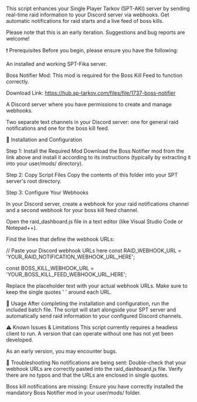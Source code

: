 This script enhances your Single Player Tarkov (SPT-AKI) server by sending real-time raid information to your Discord server via webhooks. Get automatic notifications for raid starts and a live feed of boss kills.

Please note that this is an early iteration. Suggestions and bug reports are welcome!

❗ Prerequisites
Before you begin, please ensure you have the following:

An installed and working SPT-Fika server.

Boss Notifier Mod: This mod is required for the Boss Kill Feed to function correctly.

Download Link: https://hub.sp-tarkov.com/files/file/1737-boss-notifier

A Discord server where you have permissions to create and manage webhooks.

Two separate text channels in your Discord server: one for general raid notifications and one for the boss kill feed.

🔧 Installation and Configuration

Step 1: Install the Required Mod
Download the Boss Notifier mod from the link above and install it according to its instructions (typically by extracting it into your user/mods/ directory).

Step 2: Copy Script Files
Copy the contents of this folder into your SPT server's root directory.

Step 3: Configure Your Webhooks

In your Discord server, create a webhook for your raid notifications channel and a second webhook for your boss kill feed channel.

Open the raid_dashboard.js file in a text editor (like Visual Studio Code or Notepad++).

Find the lines that define the webhook URLs:

// Paste your Discord webhook URLs here
const RAID_WEBHOOK_URL = 'YOUR_RAID_NOTIFICATION_WEBHOOK_URL_HERE';

const BOSS_KILL_WEBHOOK_URL = 'YOUR_BOSS_KILL_FEED_WEBHOOK_URL_HERE';


Replace the placeholder text with your actual webhook URLs. Make sure to keep the single quotes ' ' around each URL.

🚀 Usage
After completing the installation and configuration, run the included batch file. The script will start alongside your SPT server and automatically send raid information to your configured Discord channels.

⚠️ Known Issues & Limitations
This script currently requires a headless client to run. A version that can operate without one has not yet been developed.

As an early version, you may encounter bugs.

🤔 Troubleshooting
No notifications are being sent: Double-check that your webhook URLs are correctly pasted into the raid_dashboard.js file. Verify there are no typos and that the URLs are enclosed in single quotes.

Boss kill notifications are missing: Ensure you have correctly installed the mandatory Boss Notifier mod in your user/mods/ folder.
